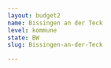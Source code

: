 ```yaml
---
layout: budget2
name: Bissingen an der Teck
level: kommune
state: BW
slug: Bissingen-an-der-Teck

---
```



